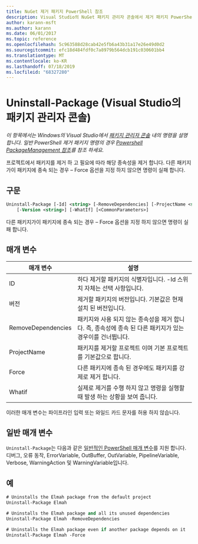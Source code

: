 ```yaml
---
title: NuGet 제거 패키지 PowerShell 참조
description: Visual Studio의 NuGet 패키지 관리자 콘솔에서 제거 패키지 PowerShell 명령에 대 한 참조입니다.
author: karann-msft
ms.author: karann
ms.date: 06/01/2017
ms.topic: reference
ms.openlocfilehash: 5c963588d28cab42e5fb6a43b31a17e26e49d0d2
ms.sourcegitcommit: efc18d484fdf0c7a8979b564dcb191c030601bb4
ms.translationtype: MT
ms.contentlocale: ko-KR
ms.lasthandoff: 07/18/2019
ms.locfileid: "68327280"
---
```

# <a name="uninstall-package-package-manager-console-in-visual-studio"></a>Uninstall-Package (Visual Studio의 패키지 관리자 콘솔)

*이 항목에서는 Windows의 Visual Studio에서 [패키지 관리자 콘솔](../../consume-packages/install-use-packages-powershell.md) 내의 명령을 설명 합니다. 일반 PowerShell 제거 패키지 명령의 경우 [Powershell PackageManagement 참조](/powershell/module/packagemanagement/?view=powershell-6)를 참조 하세요.*

프로젝트에서 패키지를 제거 하 고 필요에 따라 해당 종속성을 제거 합니다. 다른 패키지가이 패키지에 종속 되는 경우 – Force 옵션을 지정 하지 않으면 명령이 실패 합니다.

## <a name="syntax"></a>구문

```ps
Uninstall-Package [-Id] <string> [-RemoveDependencies] [-ProjectName <string>] [-Force]
    [-Version <string>] [-WhatIf] [<CommonParameters>]
```

다른 패키지가이 패키지에 종속 되는 경우 – Force 옵션을 지정 하지 않으면 명령이 실패 합니다.

## <a name="parameters"></a>매개 변수

| 매개 변수 | 설명 |
| --- | --- |
| ID | 하다 제거할 패키지의 식별자입니다. -Id 스위치 자체는 선택 사항입니다. |
| 버전 | 제거할 패키지의 버전입니다. 기본값은 현재 설치 된 버전입니다. |
| RemoveDependencies | 패키지와 사용 되지 않는 종속성을 제거 합니다. 즉, 종속성에 종속 된 다른 패키지가 있는 경우이를 건너뜁니다. |
| ProjectName | 패키지를 제거할 프로젝트 이며 기본 프로젝트를 기본값으로 합니다. |
| Force | 다른 패키지에 종속 된 경우에도 패키지를 강제로 제거 합니다. |
| Whatif | 실제로 제거를 수행 하지 않고 명령을 실행할 때 발생 하는 상황을 보여 줍니다. |

이러한 매개 변수는 파이프라인 입력 또는 와일드 카드 문자를 허용 하지 않습니다.

## <a name="common-parameters"></a>일반 매개 변수

`Uninstall-Package`는 다음과 같은 [일반적인 PowerShell 매개 변수](http://go.microsoft.com/fwlink/?LinkID=113216)를 지원 합니다. 디버그, 오류 동작, ErrorVariable, OutBuffer, OutVariable, PipelineVariable, Verbose, WarningAction 및 WarningVariable입니다.

## <a name="examples"></a>예

```ps
# Uninstalls the Elmah package from the default project
Uninstall-Package Elmah

# Uninstalls the Elmah package and all its unused dependencies
Uninstall-Package Elmah -RemoveDependencies 

# Uninstalls the Elmah package even if another package depends on it
Uninstall-Package Elmah -Force
```
